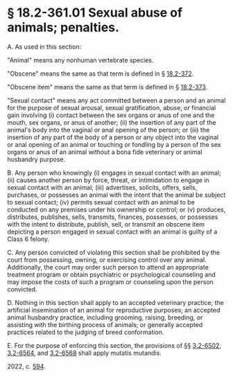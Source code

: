 # § 18.2-361.01 Sexual abuse of animals; penalties.

<p>A. As used in this section:</p><p>"Animal" means any nonhuman vertebrate species.</p><p>"Obscene" means the same as that term is defined in § <a href='/vacode/18.2-372/'>18.2-372</a>.</p><p>"Obscene item" means the same as that term is defined in § <a href='/vacode/18.2-373/'>18.2-373</a>.</p><p>"Sexual contact" means any act committed between a person and an animal for the purpose of sexual arousal, sexual gratification, abuse, or financial gain involving (i) contact between the sex organs or anus of one and the mouth, sex organs, or anus of another; (ii) the insertion of any part of the animal's body into the vaginal or anal opening of the person; or (iii) the insertion of any part of the body of a person or any object into the vaginal or anal opening of an animal or touching or fondling by a person of the sex organs or anus of an animal without a bona fide veterinary or animal husbandry purpose.</p><p>B. Any person who knowingly (i) engages in sexual contact with an animal; (ii) causes another person by force, threat, or intimidation to engage in sexual contact with an animal; (iii) advertises, solicits, offers, sells, purchases, or possesses an animal with the intent that the animal be subject to sexual contact; (iv) permits sexual contact with an animal to be conducted on any premises under his ownership or control; or (v) produces, distributes, publishes, sells, transmits, finances, possesses, or possesses with the intent to distribute, publish, sell, or transmit an obscene item depicting a person engaged in sexual contact with an animal is guilty of a Class 6 felony.</p><p>C. Any person convicted of violating this section shall be prohibited by the court from possessing, owning, or exercising control over any animal. Additionally, the court may order such person to attend an appropriate treatment program or obtain psychiatric or psychological counseling and may impose the costs of such a program or counseling upon the person convicted.</p><p>D. Nothing in this section shall apply to an accepted veterinary practice; the artificial insemination of an animal for reproductive purposes; an accepted animal husbandry practice, including grooming, raising, breeding, or assisting with the birthing process of animals; or generally accepted practices related to the judging of breed conformation.</p><p>E. For the purpose of enforcing this section, the provisions of §§ <a href='/vacode/3.2-6502/'>3.2-6502</a>, <a href='/vacode/3.2-6564/'>3.2-6564</a>, and <a href='/vacode/3.2-6568/'>3.2-6568</a> shall apply mutatis mutandis.</p><p>2022, c. <a href='http://lis.virginia.gov/cgi-bin/legp604.exe?221+ful+CHAP0594'>594</a>.</p>
